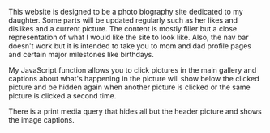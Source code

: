 This website is designed to be a photo biography site dedicated to my daughter. Some parts will be updated regularly such as her likes and dislikes and a current picture.  The content is mostly filler but a close representation of what I would like the site to look like. Also, the nav bar doesn't work but it is intended to take you to mom and dad profile pages and certain major milestones like birthdays.
    
My JavaScript function allows you to click pictures in the main gallery and captions about what's happening in the picture will show below the clicked picture and be hidden again when another picture is clicked or the same picture is clicked a second time.

There is a print media query that hides all but the header picture and shows the image captions.   